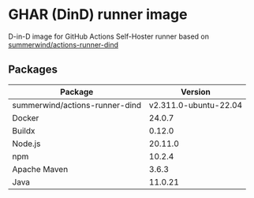 # GHAR (DinD) runner image

D-in-D image for GitHub Actions Self-Hoster runner based on [summerwind/actions-runner-dind](https://hub.docker.com/r/summerwind/actions-runner-dind)

## Packages

| Package | Version |
| - | - |
| summerwind/actions-runner-dind | v2.311.0-ubuntu-22.04 |
| Docker | 24.0.7 |
| Buildx | 0.12.0 |
| Node.js | 20.11.0 |
| npm | 10.2.4 |
| Apache Maven | 3.6.3 |
| Java | 11.0.21 |

